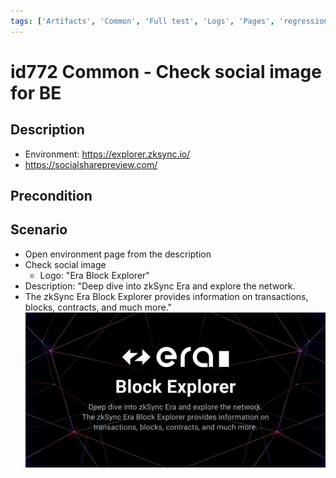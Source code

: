 ```yaml
---
tags: ['Artifacts', 'Common', 'Full test', 'Logs', 'Pages', 'regression', 'Active']
---
```


# id772 Common - Check social image for BE

## Description
  - Environment: https://explorer.zksync.io/
  - https://socialsharepreview.com/

## Precondition


## Scenario
- Open environment page from the description
- Check social image
    - Logo: "Era Block Explorer"
- Description: "Deep dive into zkSync Era and explore the network.
- The zkSync Era Block Explorer provides information on transactions, blocks, contracts, and much more."
  ![Screenshot](../../../../static/img/Pages/CommonPagesPart/id722_1.png)